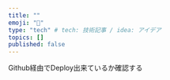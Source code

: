 ```yaml
---
title: ""
emoji: "🍣"
type: "tech" # tech: 技術記事 / idea: アイデア
topics: []
published: false
---
```


Github経由でDeploy出来ているか確認する
